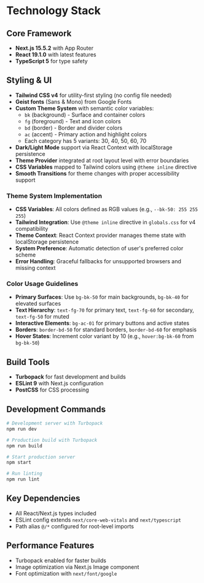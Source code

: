 # Technology Stack

## Core Framework

- **Next.js 15.5.2** with App Router
- **React 19.1.0** with latest features
- **TypeScript 5** for type safety

## Styling & UI

- **Tailwind CSS v4** for utility-first styling (no config file needed)
- **Geist fonts** (Sans & Mono) from Google Fonts
- **Custom Theme System** with semantic color variables:
  - `bk` (background) - Surface and container colors
  - `fg` (foreground) - Text and icon colors
  - `bd` (border) - Border and divider colors
  - `ac` (accent) - Primary action and highlight colors
  - Each category has 5 variants: 30, 40, 50, 60, 70
- **Dark/Light Mode** support via React Context with localStorage persistence
- **Theme Provider** integrated at root layout level with error boundaries
- **CSS Variables** mapped to Tailwind colors using `@theme inline` directive
- **Smooth Transitions** for theme changes with proper accessibility support

### Theme System Implementation

- **CSS Variables**: All colors defined as RGB values (e.g., `--bk-50: 255 255 255`)
- **Tailwind Integration**: Use `@theme inline` directive in `globals.css` for v4 compatibility
- **Theme Context**: React Context provider manages theme state with localStorage persistence
- **System Preference**: Automatic detection of user's preferred color scheme
- **Error Handling**: Graceful fallbacks for unsupported browsers and missing context

### Color Usage Guidelines

- **Primary Surfaces**: Use `bg-bk-50` for main backgrounds, `bg-bk-40` for elevated surfaces
- **Text Hierarchy**: `text-fg-70` for primary text, `text-fg-60` for secondary, `text-fg-50` for muted
- **Interactive Elements**: `bg-ac-01` for primary buttons and active states
- **Borders**: `border-bd-50` for standard borders, `border-bd-60` for emphasis
- **Hover States**: Increment color variant by 10 (e.g., `hover:bg-bk-60` from `bg-bk-50`)

## Build Tools

- **Turbopack** for fast development and builds
- **ESLint 9** with Next.js configuration
- **PostCSS** for CSS processing

## Development Commands

```bash
# Development server with Turbopack
npm run dev

# Production build with Turbopack
npm run build

# Start production server
npm start

# Run linting
npm run lint
```

## Key Dependencies

- All React/Next.js types included
- ESLint config extends `next/core-web-vitals` and `next/typescript`
- Path alias `@/*` configured for root-level imports

## Performance Features

- Turbopack enabled for faster builds
- Image optimization via Next.js Image component
- Font optimization with `next/font/google`
